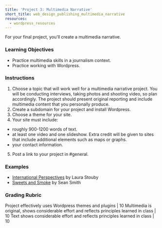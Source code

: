 ```yaml
---
title: 'Project 3: Multimedia Narrative'
short_title: web_design_publishing_multimedia_narrative
resources:
  - wordpress_resources
---
```


For your final project, you'll create a multimedia narrative.

### Learning Objectives

- Practice multimedia skills in a journalism context.
- Practice working with Wordpress.

### Instructions

1. Choose a topic that will work well for a multimedia narrative project. You will be conducting interviews, taking photos and shooting video, so plan accordingly. The project should present original reporting and include multimedia content that you personally produce.
2. Create a subdomain for your project and install Wordpress.
3. Choose a theme for your site.
4. Your site must include:
  - roughly 900-1200 words of text.
  - at least one video and one slideshow. Extra credit will be given to sites that include additional elements such as maps or graphs.
  - your contact information.
5. Post a link to your project in #general.

### Examples

- [International Perspectives](/assets/example_projects/international_perspective/index.htm) by Laura Stouby
- [Sweets and Smoke](http://inletters.com/hosted_sites/examples/bbq/) by Sean Smith

### Grading Rubric

Project effectively uses Wordpress themes and plugins | 10
Multimedia is original, shows considerable effort and reflects principles learned in class | 10
Text shows considerable effort and reflects principles learned in class | 10
